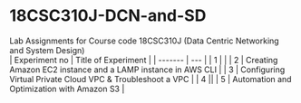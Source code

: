 # 18CSC310J-DCN-and-SD 
Lab Assignments for Course code 18CSC310J (Data Centric Networking and System Design) <br>
| Experiment no  | Title of Experiment  |
| ------- | --- |
| 1 |  |
| 2 | Creating Amazon EC2 instance and a LAMP instance in AWS CLI |
| 3 | Configuring Virtual Private Cloud VPC & Troubleshoot a VPC |
| 4 ||
| 5 | Automation and Optimization with Amazon S3 |
